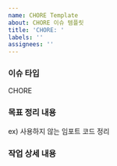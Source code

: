 ```yaml
---
name: CHORE Template
about: CHORE 이슈 템플릿
title: 'CHORE: '
labels: ''
assignees: ''
---
```


### 이슈 타입

CHORE

### 목표 정리 내용

ex) 사용하지 않는 임포트 코드 정리

### 작업 상세 내용
